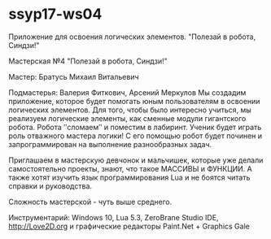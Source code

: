 # ssyp17-ws04
Приложение для освоения логических элементов. "Полезай в робота, Синдзи!"


Мастерская №4  "Полезай в робота, Синдзи!"

Мастер: Братусь Михаил Витальевич

Подмастерья: Валерия Фиткович, Арсений Меркулов
Мы создадим приложение, которое будет помогать юным пользователям в освоении логических элементов. Для того, чтобы было интересно учиться, мы реализуем логические элементы, как сменные модули гигантского робота.
Робота ʺсломаемʺ и поместим в лабиринт. Ученик будет играть роль отважного мастера логики! С его помощью робот будет починен и запрограммирован на выполнение разнообразных задач.

Приглашаем в мастерскую девчонок и мальчишек, которые уже делали самостоятельно проекты, знают, что такое МАССИВЫ и ФУНКЦИИ. А также хотят изучить язык программирования Lua и не боятся читать справки и руководства.

Сложность мастерской - чуть выше среднего.

Инструментарий: Windows 10, Lua 5.3, ZeroBrane Studio IDE, http://Love2D.org и графические редакторы Paint.Net + Graphics Gale

